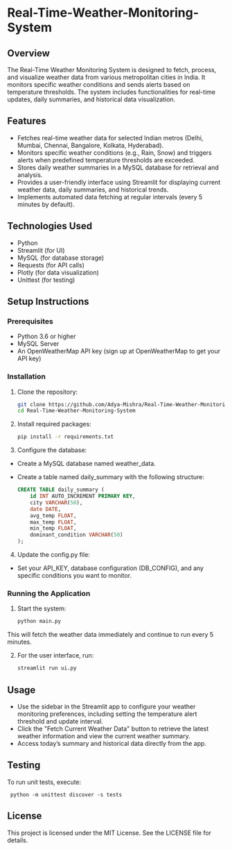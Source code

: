 # Real-Time-Weather-Monitoring-System

## Overview
The Real-Time Weather Monitoring System is designed to fetch, process, and visualize weather data from various metropolitan cities in India. It monitors specific weather conditions and sends alerts based on temperature thresholds. The system includes functionalities for real-time updates, daily summaries, and historical data visualization.

## Features
- Fetches real-time weather data for selected Indian metros (Delhi, Mumbai, Chennai, Bangalore, Kolkata, Hyderabad).
- Monitors specific weather conditions (e.g., Rain, Snow) and triggers alerts when predefined temperature thresholds are exceeded.
- Stores daily weather summaries in a MySQL database for retrieval and analysis.
- Provides a user-friendly interface using Streamlit for displaying current weather data, daily summaries, and historical trends.
- Implements automated data fetching at regular intervals (every 5 minutes by default).

## Technologies Used
- Python
- Streamlit (for UI)
- MySQL (for database storage)
- Requests (for API calls)
- Plotly (for data visualization)
- Unittest (for testing)

## Setup Instructions

### Prerequisites
- Python 3.6 or higher
- MySQL Server
- An OpenWeatherMap API key (sign up at OpenWeatherMap to get your API key)

### Installation
1. Clone the repository:
   
     ```bash
     git clone https://github.com/Adya-Mishra/Real-Time-Weather-Monitoring-System
     cd Real-Time-Weather-Monitoring-System

2. Install required packages:

    ```bash
    pip install -r requirements.txt

3. Configure the database:
- Create a MySQL database named weather_data.
- Create a table named daily_summary with the following structure:
  
    ```sql
    CREATE TABLE daily_summary (
        id INT AUTO_INCREMENT PRIMARY KEY,
        city VARCHAR(50),
        date DATE,
        avg_temp FLOAT,
        max_temp FLOAT,
        min_temp FLOAT,
        dominant_condition VARCHAR(50)
    );
   
4. Update the config.py file:
- Set your API_KEY, database configuration (DB_CONFIG), and any specific conditions you want to monitor.

### Running the Application
1. Start the system:

    ```bash
    python main.py

This will fetch the weather data immediately and continue to run every 5 minutes.

2. For the user interface, run:

    ```bash
    streamlit run ui.py

## Usage
- Use the sidebar in the Streamlit app to configure your weather monitoring preferences, including setting the temperature alert threshold and update interval.
- Click the "Fetch Current Weather Data" button to retrieve the latest weather information and view the current weather summary.
- Access today’s summary and historical data directly from the app.
  
## Testing
To run unit tests, execute:

     python -m unittest discover -s tests
  
## License
This project is licensed under the MIT License. See the LICENSE file for details.

